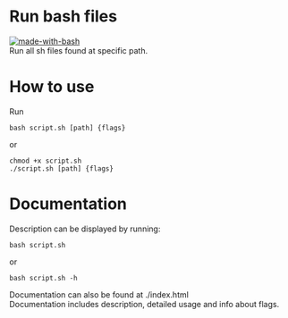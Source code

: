 # Run bash files
[![made-with-bash](https://img.shields.io/badge/Made%20with-Bash-1f425f.svg)](https://www.gnu.org/software/bash/)
<br>
Run all sh files found at specific path.

# How to use
Run
```
bash script.sh [path] {flags}
```

or

```
chmod +x script.sh
./script.sh [path] {flags}
```

# Documentation
Description can be displayed by running:
```
bash script.sh
```

or

```
bash script.sh -h
```

Documentation can also be found at ./index.html\
Documentation includes description, detailed usage and info about flags.
